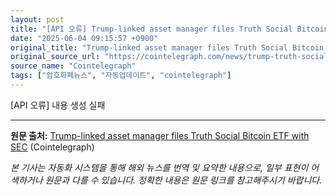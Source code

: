 ```yaml
---
layout: post
title: "[API 오류] Trump-linked asset manager files Truth Social Bitcoin ETF with SEC"
date: "2025-06-04 09:15:57 +0900"
original_title: "Trump-linked asset manager files Truth Social Bitcoin ETF with SEC"
original_source_url: "https://cointelegraph.com/news/trump-truth-social-files-spot-bitcoin-etf?utm_source=rss_feed&utm_medium=rss&utm_campaign=rss_partner_inbound"
source_name: "Cointelegraph"
tags: ["암호화폐뉴스", "자동업데이트", "cointelegraph"]
---
```


[API 오류] 내용 생성 실패

---
**원문 출처:** [Trump-linked asset manager files Truth Social Bitcoin ETF with SEC](https://cointelegraph.com/news/trump-truth-social-files-spot-bitcoin-etf?utm_source=rss_feed&utm_medium=rss&utm_campaign=rss_partner_inbound) (Cointelegraph)

*본 기사는 자동화 시스템을 통해 해외 뉴스를 번역 및 요약한 내용으로, 일부 표현이 어색하거나 원문과 다를 수 있습니다. 정확한 내용은 원문 링크를 참고해주시기 바랍니다.*
